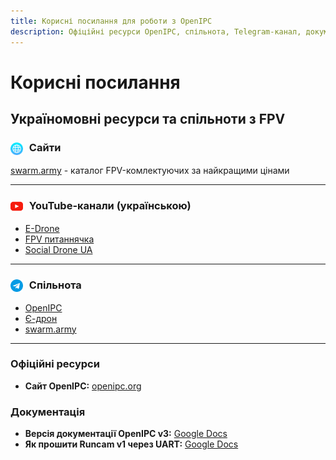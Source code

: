 ```yaml
---
title: Корисні посилання для роботи з OpenIPC
description: Офіційні ресурси OpenIPC, спільнота, Telegram-канал, документація та корисні гайди для налаштування
---
```


#  Корисні посилання

## Україномовні ресурси та спільноти з FPV

### <img src="/images/icon-www.png" alt="YouTube" width="20" style="vertical-align: middle; margin-right: 6px;"> Сайти

[swarm.army](https://swarm.army/) - каталог FPV-комлектуючих за найкращими цінами

---

### <img src="/images/icon-youtube.png" alt="YouTube" width="20" style="vertical-align: middle; margin-right: 6px;"> YouTube-канали (українською)

- [E-Drone](https://www.youtube.com/@E-Drone)
- [FPV питаннячка](https://youtube.com/@fpv-questions)
- [Social Drone UA](https://youtube.com/@socialdroneua)

---

### <img src="/images/icon-telegram.png" alt="Telegram" width="20" style="vertical-align: middle; margin-right: 6px;"> Спільнота

- [OpenIPC](https://t.me/OpenIPC)
- [Є-дрон](https://t.me/e_drones)
- [swarm.army](https://t.me/swarmalerts)

---

### Офіційні ресурси
- **Сайт OpenIPC:** [openipc.org](https://openipc.org/)

### Документація
- **Версія документації OpenIPC v3:** [Google Docs](https://docs.google.com/document/d/1aKflZJq0Kv6HkzadFn6S5O1IG_Gklslgt9-m83AD_rs/edit?usp=sharing)
- **Як прошити Runcam v1 через UART:** [Google Docs](https://docs.google.com/document/d/1CjSadB0vJu52F_fQpsS0DvpLGVtS1DGAefjWZqMJ1_4/edit?usp=sharing)



